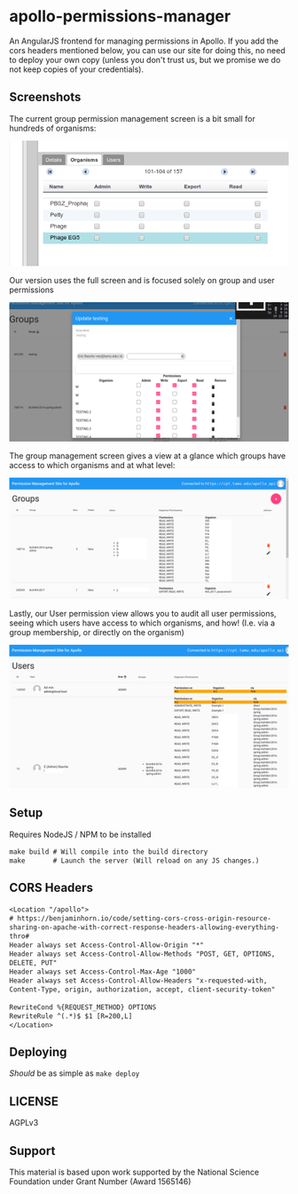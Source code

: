 # apollo-permissions-manager

An AngularJS frontend for managing permissions in Apollo. If you add the cors
headers mentioned below, you can use our site for doing this, no need to deploy
your own copy (unless you don't trust us, but we promise we do not keep copies
of your credentials).

## Screenshots

The current group permission management screen is a bit small for hundreds of organisms:

![](./media/apollo-current.png)

Our version uses the full screen and is focused solely on group and user permissions

![](./media/group-org-mgmt.png)

The group management screen gives a view at a glance which groups have access to which organisms and at what level:

![](./media/group-mgmt.png)

Lastly, our User permission view allows you to audit all user permissions, seeing which users have access to which organisms, and how! (I.e. via a group membership, or directly on the organism)

![](./media/user-audit.png)


## Setup

Requires NodeJS / NPM to be installed

```
make build # Will compile into the build directory
make       # Launch the server (Will reload on any JS changes.)
```

## CORS Headers

```apache2
<Location "/apollo">
# https://benjaminhorn.io/code/setting-cors-cross-origin-resource-sharing-on-apache-with-correct-response-headers-allowing-everything-thro#
Header always set Access-Control-Allow-Origin "*"
Header always set Access-Control-Allow-Methods "POST, GET, OPTIONS, DELETE, PUT"
Header always set Access-Control-Max-Age "1000"
Header always set Access-Control-Allow-Headers "x-requested-with, Content-Type, origin, authorization, accept, client-security-token"

RewriteCond %{REQUEST_METHOD} OPTIONS
RewriteRule ^(.*)$ $1 [R=200,L]
</Location>
```

## Deploying

*Should* be as simple as `make deploy`

## LICENSE

AGPLv3

## Support

This material is based upon work supported by the National Science Foundation under Grant Number (Award 1565146)
